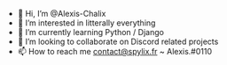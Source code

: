 - 👋 Hi, I’m @Alexis-Chalix
- 👀 I’m interested in litterally everything
- 🌱 I’m currently learning Python / Django
- 💞️ I’m looking to collaborate on Discord related projects
- 📫 How to reach me contact@spylix.fr ~ Alexis.#0110

<!---
Alexis-Chalix/Alexis-Chalix is a ✨ special ✨ repository because its `README.md` (this file) appears on your GitHub profile.
You can click the Preview link to take a look at your changes.
--->
